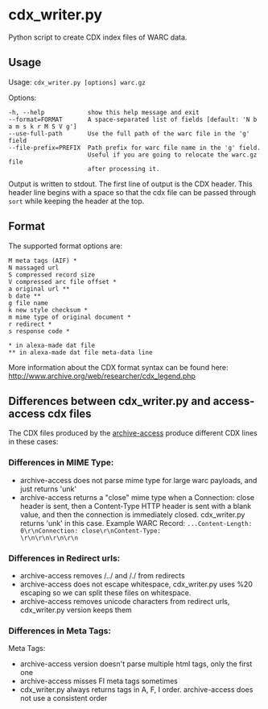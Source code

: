 # cdx_writer.py
Python script to create CDX index files of WARC data.

## Usage
Usage: `cdx_writer.py [options] warc.gz`

Options:

    -h, --help            show this help message and exit
    --format=FORMAT       A space-separated list of fields [default: 'N b a m s k r M S V g']
    --use-full-path       Use the full path of the warc file in the 'g' field
    --file-prefix=PREFIX  Path prefix for warc file name in the 'g' field.
                          Useful if you are going to relocate the warc.gz file
                          after processing it.


Output is written to stdout. The first line of output is the CDX header.
This header line begins with a space so that the cdx file can be passed
through `sort` while keeping the header at the top.

## Format
The supported format options are:

    M meta tags (AIF) *
    N massaged url
    S compressed record size
    V compressed arc file offset *
    a original url **
    b date **
    g file name
    k new style checksum *
    m mime type of original document *
    r redirect *
    s response code *

    * in alexa-made dat file
    ** in alexa-made dat file meta-data line

More information about the CDX format syntax can be found here:
http://www.archive.org/web/researcher/cdx_legend.php


## Differences between cdx_writer.py and access-access cdx files
The CDX files produced by the [archive-access](http://sourceforge.net/projects/archive-access/)
produce different CDX lines in these cases:

### Differences in MIME Type:
* archive-access does not parse mime type for large warc payloads, and just returns 'unk'
* archive-access returns a "close" mime type when a Connection: close header is sent, then a Content-Type HTTP header is sent with a blank value, and then the connection is immediately closed.
cdx_writer.py returns 'unk' in this case. Example WARC Record:
    <code>...Content-Length: 0\r\nConnection: close\r\nContent-Type: \r\n\r\n\r\n\r\n</code>

### Differences in Redirect urls:
* archive-access removes /../ and /./ from redirects
* archive-access does not escape whitespace, cdx_writer.py uses %20 escaping so we can split these files on whitespace.
* archive-access removes unicode characters from redirect urls, cdx_writer.py version keeps them

### Differences in Meta Tags:
Meta Tags:
* archive-access version doesn't parse multiple html <meta> tags, only the first one
* archive-access misses FI meta tags sometimes
* cdx_writer.py always returns tags in A, F, I order. archive-access does not use a consistent order
